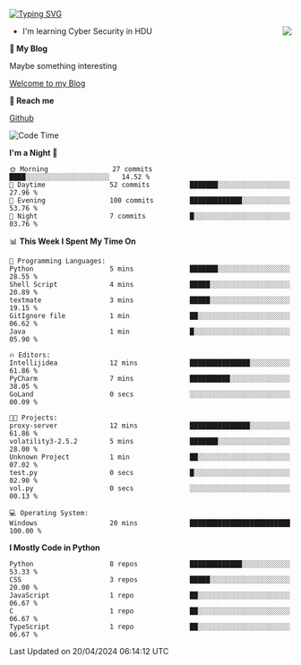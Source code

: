 [![Typing SVG](https://readme-typing-svg.herokuapp.com?font=Fira+Code&pause=1000&random=false&width=450&height=60&lines=Hello+%F0%9F%91%8B%F0%9F%8F%BB;I'm+JBNRZ)](https://git.io/typing-svg)

<a href="#">
  <img align="right" src="https://github-readme-stats.vercel.app/api?username=JBNRZ&show_icons=true&bg_color=15,f2f7fd,E0EAFC" />
</a>

- I'm learning Cyber Security in HDU

 **🌱 My Blog**

Maybe something interesting

[Welcome to my Blog](https://jbnrz.com.cn/)

 **💬 Reach me** 

[Github](https://github.com/JBNRZ)


<!--START_SECTION:waka-->
![Code Time](http://img.shields.io/badge/Code%20Time-422%20hrs%2042%20mins-blue)

**I'm a Night 🦉** 

```text
🌞 Morning                27 commits          ████░░░░░░░░░░░░░░░░░░░░░   14.52 % 
🌆 Daytime                52 commits          ███████░░░░░░░░░░░░░░░░░░   27.96 % 
🌃 Evening                100 commits         █████████████░░░░░░░░░░░░   53.76 % 
🌙 Night                  7 commits           █░░░░░░░░░░░░░░░░░░░░░░░░   03.76 % 
```


📊 **This Week I Spent My Time On** 

```text
💬 Programming Languages: 
Python                   5 mins              ███████░░░░░░░░░░░░░░░░░░   28.55 % 
Shell Script             4 mins              █████░░░░░░░░░░░░░░░░░░░░   20.89 % 
textmate                 3 mins              █████░░░░░░░░░░░░░░░░░░░░   19.15 % 
GitIgnore file           1 min               ██░░░░░░░░░░░░░░░░░░░░░░░   06.62 % 
Java                     1 min               █░░░░░░░░░░░░░░░░░░░░░░░░   05.90 % 

🔥 Editors: 
Intellijidea             12 mins             ███████████████░░░░░░░░░░   61.86 % 
PyCharm                  7 mins              ██████████░░░░░░░░░░░░░░░   38.05 % 
GoLand                   0 secs              ░░░░░░░░░░░░░░░░░░░░░░░░░   00.09 % 

🐱‍💻 Projects: 
proxy-server             12 mins             ███████████████░░░░░░░░░░   61.86 % 
volatility3-2.5.2        5 mins              ███████░░░░░░░░░░░░░░░░░░   28.00 % 
Unknown Project          1 min               ██░░░░░░░░░░░░░░░░░░░░░░░   07.02 % 
test.py                  0 secs              █░░░░░░░░░░░░░░░░░░░░░░░░   02.90 % 
vol.py                   0 secs              ░░░░░░░░░░░░░░░░░░░░░░░░░   00.13 % 

💻 Operating System: 
Windows                  20 mins             █████████████████████████   100.00 % 
```

**I Mostly Code in Python** 

```text
Python                   8 repos             █████████████░░░░░░░░░░░░   53.33 % 
CSS                      3 repos             █████░░░░░░░░░░░░░░░░░░░░   20.00 % 
JavaScript               1 repo              ██░░░░░░░░░░░░░░░░░░░░░░░   06.67 % 
C                        1 repo              ██░░░░░░░░░░░░░░░░░░░░░░░   06.67 % 
TypeScript               1 repo              ██░░░░░░░░░░░░░░░░░░░░░░░   06.67 % 
```




 Last Updated on 20/04/2024 06:14:12 UTC
<!--END_SECTION:waka-->
